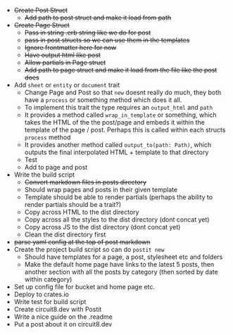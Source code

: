 - ~~Create Post Struct~~
  - ~~Add path to post struct and make it load from path~~
- ~~Create Page Struct~~
  - ~~Pass in string .erb string like we do for post~~
  - ~~pass in post structs so we can use them in the templates~~
  - ~~Ignore frontmatter here for now~~
  - ~~Have output html like post~~
  - ~~Allow partials in Page struct~~
  - ~~Add path to page struct and make it load from the file like the post does~~
- Add `sheet` or `entity` or `document` trait
  - Change Page and Post so that `new` doesnt really do much, they both have a `process` or something method which does it all.
  - To implement this trait the type requires an `output_html` and `path`
  - It provides a method called `wrap_in_template` or something, which takes the HTML of the the post/page and embeds it within the template of the page / post. Perhaps this is called within each structs `process` method
  - It provides another method called `output_to(path: Path)`, which outputs the final interpolated HTML + template to that directory
  - Test
  - Add to page and post
- Write the build script
  - ~~Convert markdown files in posts directory~~
  - Should wrap pages and posts in their given template
  - Template should be able to render partials (perhaps the ability to render partials should be a trait?)
  - Copy across HTML to the dist directory
  - Copy across all the styles to the dist directory (dont concat yet)
  - Copy across JS to the dist directory (dont concat yet)
  - Clean the dist directory first
- ~~parse yaml config at the top of post markdown~~
- Create the project build script so can do `postit new`
  - Should have templates for a page, a post, stylesheet etc and folders
  - Make the default home page have links to the latest 5 posts, then another section with all the posts by category (then sorted by date within category)
- Set up config file for bucket and home page etc.
- Deploy to crates.io
- Write test for build script
- Create circuit8.dev with Postit
- Write a nice guide on the .readme
- Put a post about it on circuit8.dev
